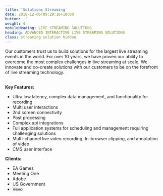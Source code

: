 ```yaml
---
title: 'Solutions Streaming'
date: 2018-12-06T09:29:16+10:00
button: ''
weight: 4
mobileHeading: LIVE STREAMING SOLUTIONS
heading: ADVANCED INTERACTIVE LIVE STREAMING SOLUTIONS
class: streaming solution hidden
---
```


Our customers trust us to build solutions for the largest live streaming events in the world. For over 10 years, we have proven our ability to overcome the most complex challenges in live streaming at scale. We innovate and co-create solutions with our customers to be on the forefront of live streaming technology.
<br><br>

**Key Features:**

  * Ultra low latency, complex data management, and functionality for recording
  * Multi user interactions
  * 2nd screen connectivity
  * Post processing
  * Complex api integrations
  * Full application systems for scheduling and management requiring challenging solutions
  * Multi-channel live video recording, In-browser clipping, and annotation of video
  * CMS user interface

**Clients:**

  * EA Games
  * Meeting One
  * Adobe
  * US Government
  * Vevo
